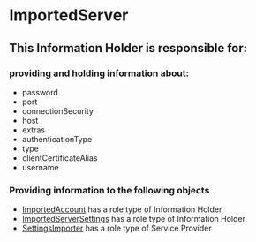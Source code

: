 # ImportedServer
## This Information Holder is responsible for:
### providing and holding information about: 
* password
* port
* connectionSecurity
* host
* extras
* authenticationType
* type
* clientCertificateAlias
* username
### Providing information to the following objects 
* [ImportedAccount](../InformationHolders/ImportedAccount.md) has a role type of Information Holder
* [ImportedServerSettings](../InformationHolders/ImportedServerSettings.md) has a role type of Information Holder
* [SettingsImporter](../ServiceProviders/SettingsImporter.md) has a role type of Service Provider
